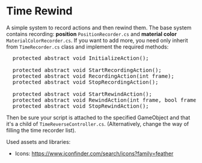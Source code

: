 # Time Rewind

A simple system to record actions and then rewind them. The base system contains recording: **position** `PositionRecorder.cs` and **material color** `MaterialColorRecorder.cs`. 
If you want to add more, you need only inherit from `TimeRecorder.cs` class and implement the required methods: 

<pre>
  protected abstract void InitializeAction();

  protected abstract void StartRecordingAction();
  protected abstract void RecordingAction(int frame);
  protected abstract void StopRecordingAction();

  protected abstract void StartRewindAction();
  protected abstract void RewindAction(int frame, bool frameByFrame);
  protected abstract void StopRewindAction();
</pre>

Then be sure your script is attached to the specified GameObject and that it's a child of `TimeReverseController.cs`. (Alternatively, change the way of filling the time recorder list). 



Used assets and libraries:
* Icons: https://www.iconfinder.com/search/icons?family=feather
